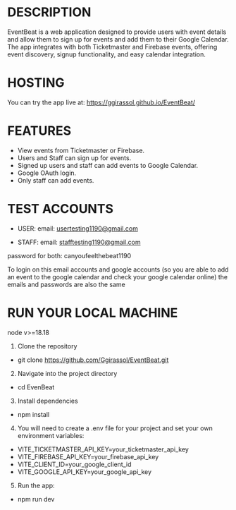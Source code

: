# DESCRIPTION

EventBeat is a web application designed to provide users with event details and allow them to sign up for events and add them to their Google Calendar. The app integrates with both Ticketmaster and Firebase events, offering event discovery, signup functionality, and easy calendar integration.

# HOSTING
You can try the app live at:
https://ggirassol.github.io/EventBeat/

# FEATURES
- View events from Ticketmaster or Firebase.
- Users and Staff can sign up for events.
- Signed up users and staff can add events to Google Calendar.
- Google OAuth login.
- Only staff can add events.

# TEST ACCOUNTS
- USER:
email: usertesting1190@gmail.com

- STAFF:
email: stafftesting1190@gmail.com

password for both: canyoufeelthebeat1190

To login on this email accounts and google accounts (so you are able to add an event to the google calendar and check your google calendar online) the emails and passwords are also the same

# RUN YOUR LOCAL MACHINE

node v>=18.18

1) Clone the repository
- git clone https://github.com/Ggirassol/EventBeat.git

2) Navigate into the project directory
- cd EvenBeat

3) Install dependencies
- npm install

4) You will need to create a .env file for your project and set your own environment variables:
- VITE_TICKETMASTER_API_KEY=your_ticketmaster_api_key
- VITE_FIREBASE_API_KEY=your_firebase_api_key
- VITE_CLIENT_ID=your_google_client_id
- VITE_GOOGLE_API_KEY=your_google_api_key

5) Run the app:
- npm run dev